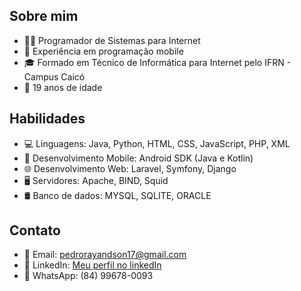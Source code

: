 ## Sobre mim
- 👨‍💻 Programador de Sistemas para Internet
- 📱 Experiência em programação mobile
- 🎓 Formado em Técnico de Informática para Internet pelo IFRN - Campus Caicó
- 📅 19 anos de idade

## Habilidades
- 💻 Linguagens: Java, Python, HTML, CSS, JavaScript, PHP, XML
- 📱 Desenvolvimento Mobile: Android SDK (Java e Kotlin)
- 🌐 Desenvolvimento Web: Laravel, Symfony, Django
- 🖥️ Servidores: Apache, BIND, Squid
- 🛢️ Banco de dados: MYSQL, SQLITE, ORACLE

## Contato
- 📧 Email: pedrorayandson17@gmail.com
- 💼 LinkedIn: [Meu perfil no linkedIn](https://www.linkedin.com/in/pedro-rayandson-azevedo-da-silva-8ba4332a9/)
- 📱 WhatsApp: (84) 99678-0093
